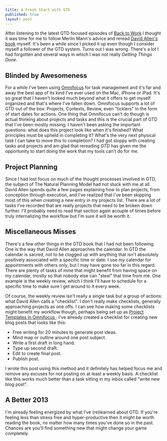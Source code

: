 ```yaml
---
title: A Fresh Start with GTD
published: true 
layout: post
---
```



After listening to the latest GTD focused episodes of [Back to Work](http://5by5.tv/b2w "5by5 | Back to Work") I thought it was time for me to follow Merlin Mann's advice and reread [David Allen's book](http://www.amazon.com/Getting-Things-Done-Stress-Free-Productivity/dp/0142000280/) myself. It's been a while since I picked it up even though I consider myself a follower of the GTD system. Turns out I was wrong. There's a lot I had forgotten and several ways in which I was not really *Getting Things Done*.

## Blinded by Awesomeness

For a while I've been using [Omnifocus](https://www.omnigroup.com/applications/omnifocus/) for task management and it's far and away the best app of its kind I've ever used on the Mac, iPhone or iPad. It's so great that I haven't looked much beyond what it offers to get myself organized and that's where I've fallen down. Omnifocus supports a lot of GTD out of the box: Projects, Contexts, Review, even "ticklers" in the form of start dates for actions. One thing that Omnifocus can't do though is actual thinking about projects and tasks and this is the crucial part of GTD that I've been mostly missing. I haven't been asking the important questions: what does this project look like when it's finished? What principles must be upheld in completing it? What's the very next physical task I can take to move this to completion? I had got sloppy with creating tasks and projects and am glad that rereading *GTD* has given me the opportunity to start doing the work that my tools can't do for me.

## Project Planning

Since I had lost focus on much of the thought processes involved in GTD, the subject of The Natural Planning Model had not stuck with me at all. David Allen spends quite a few pages explaining how to plan projects, from conception through execution, and I've realized that I've been skipping most of this when creating a new entry in my projects list. There are a lot of tasks I've recorded that are really projects that need to be broken down further. I'll probably need to read that section again acouple of times before truly internalizing the workflow but I'm sure it will be worth it.

## Miscellaneous Misses

There's a few other things in the GTD book that I had not been following. One is the way that David Allen approaches the calendar. In GTD the calendar is sacred, not to be clogged up with anything that isn't absolutely positively associated with a specific time or date. I use my calendar for appointments with others only, but I may have gone too far in this regard. There are plenty of tasks of mine that might benefit from having space on my calendar, mostly so that nobody else can "steal" that time from me. One example is the weekly review, which I think I'll have to schedule for a specific time to make sure I get around to it every week.

Of course, the weekly review isn't really a single task but a group of actions: what David Allen calls a "checklist". I don't really make checklists, generally approaching projects as one offs. I can see how making some checklists might benefit my workflow though, perhaps being set up as [Project Templates in Omnifocus  ](http://macsparky.com/blog/2011/1/14/tweaking-omnifocus-project-template-applescript.html). I've already created a checklist for creating new blog posts that looks like this:

* Free writing for 20 minutes to generate post ideas.
* Mind map or outline around one post subject.
* Write a first draft in long hand.
* Type up second draft.
* Edit to create final post.
* Publish post.

I wrote this post using this method and it definitely has helped focus me and remove any excuses for not posting on at least a weekly basis. A checklist like this works much better than a task sitting in my inbox called "write new blog post".

## A Better 2013

I'm already feeling energized by what I've (re)learned about GTD. If you're feeling less than stress free and hyper-productive then it might be worth reading the book, no matter how many times you've done so in the past. Chances are you'll find something new that might change your game completely.
